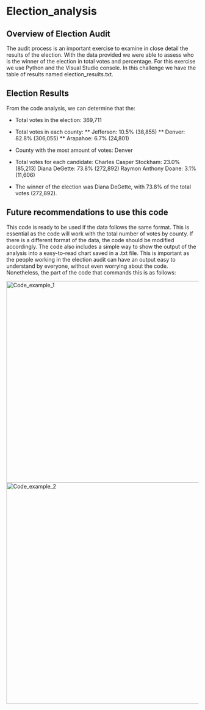 # Election_analysis

## Overview of Election Audit
The audit process is an important exercise to examine in close detail the results of the election. With the data provided we were able to assess who 
is the winner of the election in total votes and percentage. For this exercise we use Python and the Visual Studio console. 
In this challenge we have the table of results named election_results.txt. 

## Election Results 
From the code analysis, we can determine that the:
* Total votes in the election: 369,711
* Total votes in each county:
  ** Jefferson: 10.5% (38,855)
  ** Denver: 82.8% (306,055)
  ** Arapahoe: 6.7% (24,801)
* County with the most amount of votes: Denver

* Total votes for each candidate:
    Charles Casper Stockham: 23.0% (85,213)
    Diana DeGette: 73.8% (272,892)
    Raymon Anthony Doane: 3.1% (11,606)

* The winner of the election was Diana DeGette, with 73.8% of the total votes (272,892).

## Future recommendations to use this code

This code is ready to be used if the data follows the same format. This is essential as the code will work with the total number of votes by county.
If there is a different format of the data, the code should be modified accordingly. The code also includes a simple way to show the output of the analysis into a easy-to-read chart saved in a .txt file. This is important as the people working in the election audit can have an output easy to understand by everyone, without even worrying about the code. Nonetheless, the part of the code that commands this is as follows:

<img width="528" alt="Code_example_1" src="https://user-images.githubusercontent.com/7553779/188341425-059c27eb-3870-4882-b8a2-66feb030e6be.png">
<img width="581" alt="Code_example_2" src="https://user-images.githubusercontent.com/7553779/188341426-f762bdf7-9ec4-4777-b345-3b00a599903f.png">
